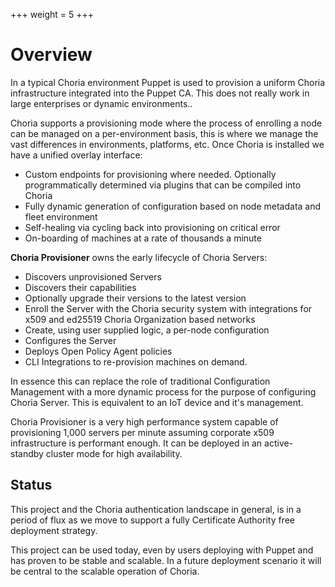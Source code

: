 +++
weight = 5
+++

# Overview

In a typical Choria environment Puppet is used to provision a uniform Choria infrastructure integrated into the Puppet CA. This does not really work in large enterprises or dynamic environments.. 

Choria supports a provisioning mode where the process of enrolling a node can be managed on a per-environment basis, this is where we manage the vast differences in environments, platforms, etc. Once Choria is installed we have a unified overlay interface:

 * Custom endpoints for provisioning where needed. Optionally programmatically determined via plugins that can be compiled into Choria
 * Fully dynamic generation of configuration based on node metadata and fleet environment
 * Self-healing via cycling back into provisioning on critical error
 * On-boarding of machines at a rate of thousands a minute

**Choria Provisioner** owns the early lifecycle of Choria Servers:

 * Discovers unprovisioned Servers
 * Discovers their capabilities
 * Optionally upgrade their versions to the latest version
 * Enroll the Server with the Choria security system with integrations for x509 and ed25519 Choria Organization based networks
 * Create, using user supplied logic, a per-node configuration
 * Configures the Server
 * Deploys Open Policy Agent policies
 * CLI Integrations to re-provision machines on demand.

In essence this can replace the role of traditional Configuration Management with a more dynamic process for the purpose of configuring Choria Server. This is equivalent to an IoT device and it's management.

Choria Provisioner is a very high performance system capable of provisioning 1,000 servers per minute assuming corporate x509 infrastructure is performant enough. It can be deployed in an active-standby cluster mode for high availability.

## Status

This project and the Choria authentication landscape in general, is in a period of flux as we move to support a fully Certificate Authority free deployment strategy.

This project can be used today, even by users deploying with Puppet and has proven to be stable and scalable. In a future deployment scenario it will be central to the scalable operation of Choria.
